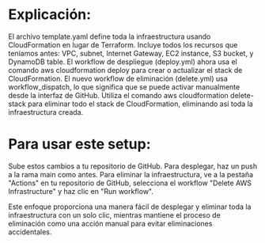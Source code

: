 # Explicación:

El archivo template.yaml define toda la infraestructura usando CloudFormation en lugar de Terraform. Incluye todos los recursos que teníamos antes: VPC, subnet, Internet Gateway, EC2 instance, S3 bucket, y DynamoDB table.
El workflow de despliegue (deploy.yml) ahora usa el comando aws cloudformation deploy para crear o actualizar el stack de CloudFormation.
El nuevo workflow de eliminación (delete.yml) usa workflow_dispatch, lo que significa que se puede activar manualmente desde la interfaz de GitHub. Utiliza el comando aws cloudformation delete-stack para eliminar todo el stack de CloudFormation, eliminando así toda la infraestructura creada.

# Para usar este setup:

Sube estos cambios a tu repositorio de GitHub.
Para desplegar, haz un push a la rama main como antes.
Para eliminar la infraestructura, ve a la pestaña "Actions" en tu repositorio de GitHub, selecciona el workflow "Delete AWS Infrastructure" y haz clic en "Run workflow".

Este enfoque proporciona una manera fácil de desplegar y eliminar toda la infraestructura con un solo clic, mientras mantiene el proceso de eliminación como una acción manual para evitar eliminaciones accidentales.

